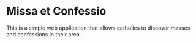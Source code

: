 # Missa et Confessio

This is a simple web application that allows catholics to discover masses and confessions in their area.
